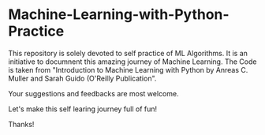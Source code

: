 # Machine-Learning-with-Python-Practice

This repository is solely devoted to self practice of ML Algorithms. It is an initiative to documnent this amazing journey of Machine Learning. The Code is taken from "Introduction to Machine Learning with Python by Anreas C. Muller and Sarah Guido (O'Reilly Publication".

Your suggestions and feedbacks are most welcome. 

Let's make this self learing journey full of fun! 

Thanks!
